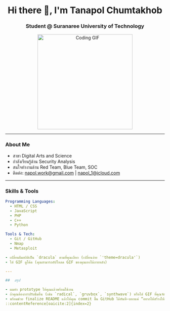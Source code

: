 <h1 align="center">Hi there 👋, I'm Tanapol Chumtakhob</h1>
<h3 align="center">Student @ Suranaree University of Technology</h3>

<p align="center">
  <img src="https://media.giphy.com/media/3o7btPCcdNniyf0ArS/giphy.gif" width="300" alt="Coding GIF"/>
</p>

---

###  About Me
-  สาขา Digital Arts and Science  
-  กำลังเรียนรู้ด้าน Security Analysis  
-  สนใจทำงานด้าน Red Team, Blue Team, SOC  
-  ติดต่อ: napol.work@gmail.com | napol_1@icloud.com

---

###  Skills & Tools
```yaml
Programming Languages:
  - HTML / CSS
  - JavaScript
  - PHP
  - C++
  - Python

Tools & Tech:
  - Git / GitHub
  - Nmap
  - Metasploit

- เปลี่ยนธีมสถิติเป็น `dracula` ตามที่คุณเลือก (เปลี่ยนง่าย `'theme=dracula'`)  
- ใส่ GIF ดูโค้ด (คุณสามารถอัปโหลด GIF ของคุณเองได้ภายหลัง)

---

##  สรุป

- ผมทำ prototype ให้คุณแล้วพร้อมใช้งาน  
- ถ้าคุณต้องการปรับธีมอื่น (เช่น `radical`, `gruvbox`, `synthwave`) หรือใส่ GIF ที่คุณจัดเตรียมให้ แจ้งมาได้เลยครับ  
- พร้อมช่วย finalize README แล้วให้คุณ commit ขึ้น GitHub ได้ทันที—บอกแค่ “อยากให้สร้างให้เลย” ผมจัดให้ทันทีครับ 
::contentReference[oaicite:2]{index=2}
